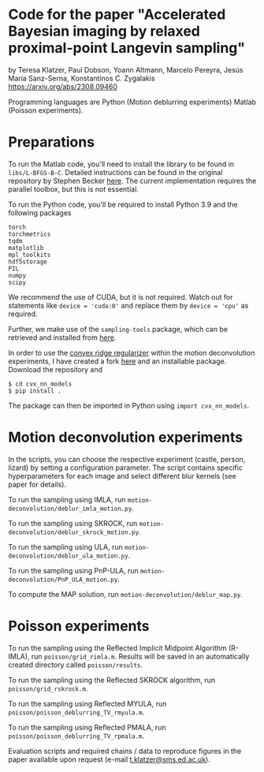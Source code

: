 # Code for the paper "Accelerated Bayesian imaging by relaxed proximal-point Langevin sampling"
by Teresa Klatzer, Paul Dobson, Yoann Altmann, Marcelo Pereyra, Jesús María Sanz-Serna, Konstantinos C. Zygalakis
https://arxiv.org/abs/2308.09460

Programming languages are Python (Motion deblurring experiments) Matlab (Poisson experiments).

# Preparations

To run the Matlab code, you'll need to install the library to be found in ```libs/L-BFGS-B-C```. Detailed instructions can be found in the original repository by Stephen Becker [here](https://github.com/stephenbeckr/L-BFGS-B-C). The current implementation requires the parallel toolbox, but this is not essential.

To run the Python code, you'll be required to install Python 3.9 and the following packages

```
torch
torchmetrics
tqdm
matplotlib
mpl_toolkits
hdf5storage
PIL
numpy
scipy
```

We recommend the use of CUDA, but it is not required. Watch out for statements like ```device = 'cuda:0'``` and replace them by ```device = 'cpu'``` as required.

Further, we make use of the ```sampling-tools``` package, which can be retrieved and installed from [here](https://github.com/MI2G/sampling-tutorials).

In order to use the [convex ridge regularizer](https://github.com/axgoujon/convex_ridge_regularizers) within the motion deconvolution experiments, I have created a fork [here](https://github.com/axgoujon/convex_ridge_regularizers) and an installable package.
Download the repository and 
```
$ cd cvx_nn_models
$ pip install .
```
The package can then be imported in Python using ```import cvx_nn_models```.


# Motion deconvolution experiments

In the scripts, you can choose the respective experiment (castle, person, lizard) by setting a configuration parameter. The script contains specific hyperparameters for each image and select different blur kernels (see paper for details).

To run the sampling using IMLA, run ```motion-deconvolution/deblur_imla_motion.py```.

To run the sampling using SKROCK, run ```motion-deconvolution/deblur_skrock_motion.py```.

To run the sampling using ULA, run ```motion-deconvolution/deblur_ula_motion.py```.

To run the sampling using PnP-ULA, run ```motion-deconvolution/PnP_ULA_motion.py```.

To compute the MAP solution, run ```motion-deconvolution/deblur_map.py```.



# Poisson experiments
To run the sampling using the Reflected Implicit Midpoint Algorithm (R-IMLA), run ```poisson/grid_rimla.m```. Results will be saved in an automatically created directory called ```poisson/results```.

To run the sampling using the Reflected SKROCK algorithm, run ```poisson/grid_rskrock.m```. 

To run the sampling using Reflected MYULA, run ```poisson/poisson_deblurring_TV_rmyula.m```.

To run the sampling using Reflected PMALA, run ```poisson/poisson_deblurring_TV_rpmala.m```.

Evaluation scripts and required chains / data to reproduce figures in the paper available upon request (e-mail t.klatzer@sms.ed.ac.uk).
